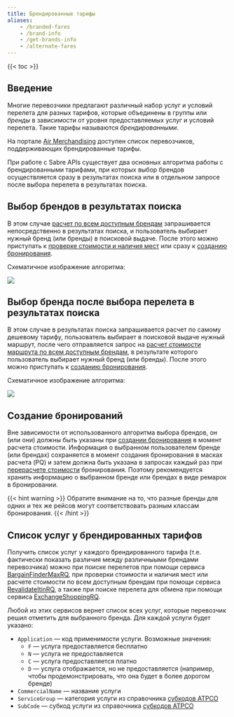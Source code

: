 ```yaml
---
title: Брендированные тарифы
aliases:
    - /branded-fares
    - /brand-info
    - /get-brands-info
    - /alternate-fares
---
```


{{< toc >}}

## Введение

Многие перевозчики предлагают различный набор услуг и условий перелета для разных тарифов, которые объединены в группы или *бренды* в зависимости от уровня предоставляемых услуг и условий перелета. Такие тарифы называются *брендированными*.

На портале [Air Merchandising](https://www.sabretravelnetwork.com/airmerchandising) доступен список перевозчиков, поддерживающих брендированные тарифы.

При работе с Sabre APIs существует два основных алгоритма работы с брендированными тарифами, при которых выбор брендов осуществляется сразу в результатах поиска или в отдельном запросе после выбора перелета в результатах поиска.

## Выбор брендов в результатах поиска

В этом случае [расчет по всем доступным брендам](shop.html#расчет-стоимости-по-всем-доступным-брендам) запрашивается непосредственно в результатах поиска, и пользователь выбирает нужный бренд (или бренды) в поисковой выдаче. После этого можно приступать к [проверке стоимости и наличия мест](revalidate-itinerary.html) или сразу к [созданию бронирования](create-booking.html).

Схематичное изображение алгоритма:

![](/sabre-apis-ru/assets/svg/brands/shop-multiple-brands.svg)

## Выбор бренда после выбора перелета в результатах поиска

В этом случае в результатах поиска запрашивается расчет по самому дешевому тарифу, пользователь выбирает в поисковой выдаче нужный маршрут, после чего отправляется запрос на [расчет стоимости маршрута по всем доступным брендам](revalidate-itinerary.html#расчет-стоимости-по-всем-доступным-брендам), в результате которого пользователь выбирает нужный бренд (или бренды). После этого можно приступать к [созданию бронирования](create-booking.html).

Схематичное изображение алгоритма:

![](/sabre-apis-ru/assets/svg/brands/upsell.svg)

## Создание бронирований

Вне зависимости от использованного алгоритма выбора брендов, он (или они) должны быть указаны при [создании бронирования](create-booking.html) в момент расчета стоимости. Информация о выбранном пользователем бренде (или брендах) сохраняется в момент создания бронирования в масках расчета (PQ) и затем должна быть указана в запросах каждый раз при [перерасчете стоимости](reprice-booking.html) бронирования. Поэтому рекомендуется хранить информацию о выбранном бренде или брендах в виде ремарок в бронировании.

{{< hint warning >}}
Обратите внимание на то, что разные бренды для одних и тех же рейсов могут соответствовать разным классам бронирования.
{{< /hint >}}

## Список услуг у брендированных тарифов

Получить список услуг у каждого брендированного тарифа (т.е. фактически показать различия между различныыми брендами перевозчика) можно при поиске перелетов при помощи сервиса [BargainFinderMaxRQ](shop.html), при проверки стоимости и наличия мест или расчете стоимости по всем доступным брендам при помощи сервиса [RevalidateItinRQ](revalidate-itinerary.html), а также при поиске  перелета для обмена при помощи сервиса [ExchangeShoppingRQ](shop-exchange-ticket.html).

Любой из этих сервисов вернет список всех услуг, которые перевозчик решил отметить для выбранного бренда. Для каждой услуги будет указано:
- ```Application``` — код применимости услуги. Возможные значения:
    - ```F``` — услуга предоставляется бесплатно
    - ```N``` — услуга не предоставляется
    - ```C``` — услуга предоставляется платно
    - ```D``` — услуга отображается, но не предоставляется (например, чтобы продемонстрировать, что она будет в более дорогом бренде)
- ```CommercialName``` — название услуги
- ```ServiceGroup``` — категория услуги из справочника [субкодов ATPCO](https://www.atpco.net/sites/atpco-public/files/all_pdfs/Opt_Scvs_Industry_Sub_Codes_Online_C.pdf)
- ```SubCode``` — субкод услуги из справочника [субкодов ATPCO](https://www.atpco.net/sites/atpco-public/files/all_pdfs/Opt_Scvs_Industry_Sub_Codes_Online_C.pdf)
